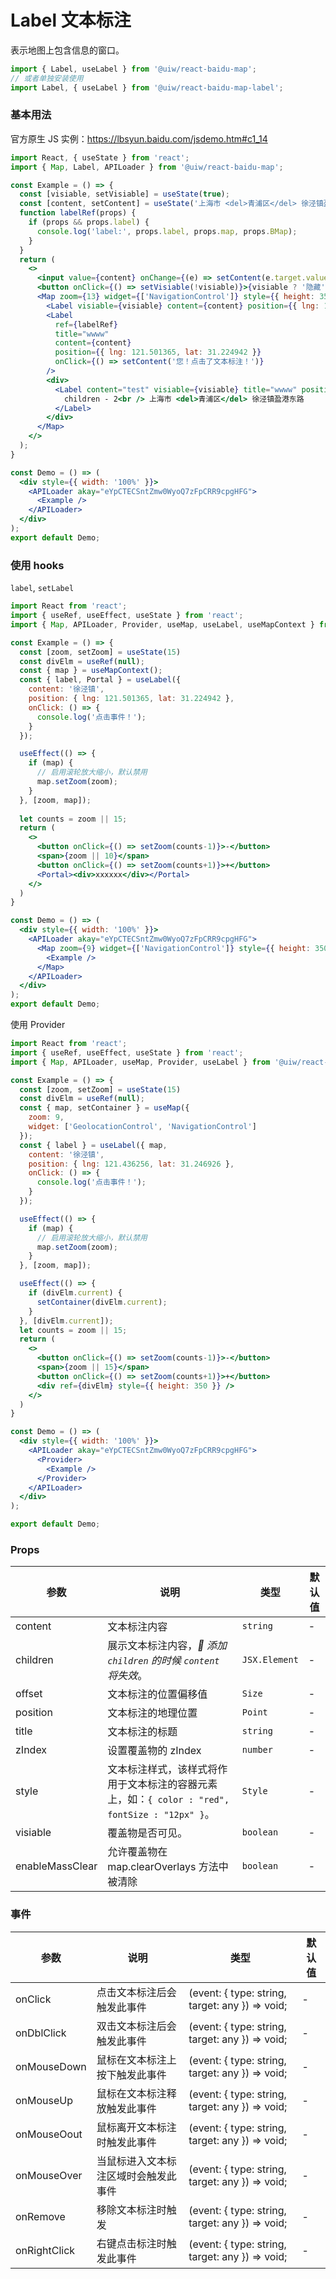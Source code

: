 Label 文本标注
===

表示地图上包含信息的窗口。

```jsx
import { Label, useLabel } from '@uiw/react-baidu-map';
// 或者单独安装使用
import Label, { useLabel } from '@uiw/react-baidu-map-label';
```

### 基本用法

官方原生 JS 实例：https://lbsyun.baidu.com/jsdemo.htm#c1_14

```jsx mdx:preview
import React, { useState } from 'react';
import { Map, Label, APILoader } from '@uiw/react-baidu-map';

const Example = () => {
  const [visiable, setVisiable] = useState(true);
  const [content, setContent] = useState('上海市 <del>青浦区</del> 徐泾镇盈港东路');
  function labelRef(props) {
    if (props && props.label) {
      console.log('label:', props.label, props.map, props.BMap);
    }
  }
  return (
    <>
      <input value={content} onChange={(e) => setContent(e.target.value)} />
      <button onClick={() => setVisiable(!visiable)}>{visiable ? '隐藏' : '显示'}</button>
      <Map zoom={13} widget={['NavigationControl']} style={{ height: 350 }} >
        <Label visiable={visiable} content={content} position={{ lng: 121.436256, lat: 31.246926 }} />
        <Label
          ref={labelRef}
          title="wwww"
          content={content}
          position={{ lng: 121.501365, lat: 31.224942 }}
          onClick={() => setContent('您！点击了文本标注！')}
        />
        <div>
          <Label content="test" visiable={visiable} title="wwww" position={{ lng: 121.501365, lat: 31.234942 }}>
            children - 2<br /> 上海市 <del>青浦区</del> 徐泾镇盈港东路
          </Label>
        </div>
      </Map>
    </>
  );
}

const Demo = () => (
  <div style={{ width: '100%' }}>
    <APILoader akay="eYpCTECSntZmw0WyoQ7zFpCRR9cpgHFG">
      <Example />
    </APILoader>
  </div>
);
export default Demo;
```

### 使用 hooks

`label`, `setLabel`

```jsx mdx:preview
import React from 'react';
import { useRef, useEffect, useState } from 'react';
import { Map, APILoader, Provider, useMap, useLabel, useMapContext } from '@uiw/react-baidu-map';

const Example = () => {
  const [zoom, setZoom] = useState(15)
  const divElm = useRef(null);
  const { map } = useMapContext();
  const { label, Portal } = useLabel({
    content: '徐泾镇',
    position: { lng: 121.501365, lat: 31.224942 },
    onClick: () => {
      console.log('点击事件！');
    }
  });

  useEffect(() => {
    if (map) {
      // 启用滚轮放大缩小，默认禁用
      map.setZoom(zoom);
    }
  }, [zoom, map]);
  
  let counts = zoom || 15;
  return (
    <>
      <button onClick={() => setZoom(counts-1)}>-</button>
      <span>{zoom || 10}</span>
      <button onClick={() => setZoom(counts+1)}>+</button>
      <Portal><div>xxxxxx</div></Portal>
    </>
  )
}

const Demo = () => (
  <div style={{ width: '100%' }}>
    <APILoader akay="eYpCTECSntZmw0WyoQ7zFpCRR9cpgHFG">
      <Map zoom={9} widget={['NavigationControl']} style={{ height: 350 }} >
        <Example />
      </Map>
    </APILoader>
  </div>
);
export default Demo;
```

使用 Provider

```jsx mdx:preview
import React from 'react';
import { useRef, useEffect, useState } from 'react';
import { Map, APILoader, useMap, Provider, useLabel } from '@uiw/react-baidu-map';

const Example = () => {
  const [zoom, setZoom] = useState(15)
  const divElm = useRef(null);
  const { map, setContainer } = useMap({
    zoom: 9,
    widget: ['GeolocationControl', 'NavigationControl']
  });
  const { label } = useLabel({ map,
    content: '徐泾镇',
    position: { lng: 121.436256, lat: 31.246926 },
    onClick: () => {
      console.log('点击事件！');
    }
  });

  useEffect(() => {
    if (map) {
      // 启用滚轮放大缩小，默认禁用
      map.setZoom(zoom);
    }
  }, [zoom, map]);

  useEffect(() => {
    if (divElm.current) {
      setContainer(divElm.current);
    }
  }, [divElm.current]);
  let counts = zoom || 15;
  return (
    <>
      <button onClick={() => setZoom(counts-1)}>-</button>
      <span>{zoom || 15}</span>
      <button onClick={() => setZoom(counts+1)}>+</button>
      <div ref={divElm} style={{ height: 350 }} />
    </>
  )
}

const Demo = () => (
  <div style={{ width: '100%' }}>
    <APILoader akay="eYpCTECSntZmw0WyoQ7zFpCRR9cpgHFG">
      <Provider>
        <Example />
      </Provider>
    </APILoader>
  </div>
);

export default Demo;
```

### Props

| 参数 | 说明 | 类型 | 默认值 |
| ----- | ----- | ----- | ----- |
| content | 文本标注内容 | `string` | - |
| children | 展示文本标注内容，_🚧  添加 `children` 的时候 `content` 将失效_<!--rehype:style=background-color: #ffe56440;-->。 | `JSX.Element` | - |
| offset | 文本标注的位置偏移值 | `Size` | - |
| position | 文本标注的地理位置 | `Point` | - |
| title | 文本标注的标题 | `string` | - |
| zIndex | 设置覆盖物的 zIndex | `number` | - |
| style | 文本标注样式，该样式将作用于文本标注的容器元素上，如：`{ color : "red", fontSize : "12px" }`。 | `Style` | - |
| visiable | 覆盖物是否可见。 | `boolean` | - |
| enableMassClear | 允许覆盖物在 map.clearOverlays 方法中被清除 | `boolean` | - |

### 事件

| 参数 | 说明 | 类型 | 默认值 |
| ----- | ----- | ----- | ----- |
| onClick | 点击文本标注后会触发此事件 | (event: { type: string, target: any }) => void; | - |
| onDblClick | 双击文本标注后会触发此事件 | (event: { type: string, target: any }) => void; | - |
| onMouseDown | 鼠标在文本标注上按下触发此事件 | (event: { type: string, target: any }) => void; | - |
| onMouseUp | 鼠标在文本标注释放触发此事件 | (event: { type: string, target: any }) => void; | - |
| onMouseOout | 鼠标离开文本标注时触发此事件 | (event: { type: string, target: any }) => void; | - |
| onMouseOver | 当鼠标进入文本标注区域时会触发此事件 | (event: { type: string, target: any }) => void; | - |
| onRemove | 移除文本标注时触发 | (event: { type: string, target: any }) => void; | - |
| onRightClick | 右键点击标注时触发此事件 | (event: { type: string, target: any }) => void; | - |